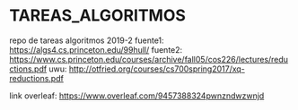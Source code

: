 # TAREAS_ALGORITMOS
repo de tareas algoritmos 2019-2
fuente1: https://algs4.cs.princeton.edu/99hull/
fuente2: https://www.cs.princeton.edu/courses/archive/fall05/cos226/lectures/reductions.pdf
uwu: http://otfried.org/courses/cs700spring2017/xq-reductions.pdf


link overleaf: https://www.overleaf.com/9457388324pwnzndwzwnjd
